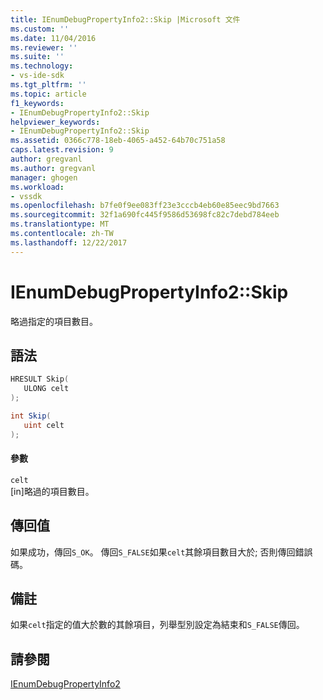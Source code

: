 ```yaml
---
title: IEnumDebugPropertyInfo2::Skip |Microsoft 文件
ms.custom: ''
ms.date: 11/04/2016
ms.reviewer: ''
ms.suite: ''
ms.technology:
- vs-ide-sdk
ms.tgt_pltfrm: ''
ms.topic: article
f1_keywords:
- IEnumDebugPropertyInfo2::Skip
helpviewer_keywords:
- IEnumDebugPropertyInfo2::Skip
ms.assetid: 0366c778-18eb-4065-a452-64b70c751a58
caps.latest.revision: 9
author: gregvanl
ms.author: gregvanl
manager: ghogen
ms.workload:
- vssdk
ms.openlocfilehash: b7fe0f9ee083ff23e3cccb4eb60e85eec9bd7663
ms.sourcegitcommit: 32f1a690fc445f9586d53698fc82c7debd784eeb
ms.translationtype: MT
ms.contentlocale: zh-TW
ms.lasthandoff: 12/22/2017
---
```

# <a name="ienumdebugpropertyinfo2skip"></a>IEnumDebugPropertyInfo2::Skip
略過指定的項目數目。  
  
## <a name="syntax"></a>語法  
  
```cpp  
HRESULT Skip(  
   ULONG celt  
);  
```  
  
```csharp  
int Skip(  
   uint celt  
);  
```  
  
#### <a name="parameters"></a>參數  
 `celt`  
 [in]略過的項目數目。  
  
## <a name="return-value"></a>傳回值  
 如果成功，傳回`S_OK`。 傳回`S_FALSE`如果`celt`其餘項目數目大於; 否則傳回錯誤碼。  
  
## <a name="remarks"></a>備註  
 如果`celt`指定的值大於數的其餘項目，列舉型別設定為結束和`S_FALSE`傳回。  
  
## <a name="see-also"></a>請參閱  
 [IEnumDebugPropertyInfo2](../../../extensibility/debugger/reference/ienumdebugpropertyinfo2.md)